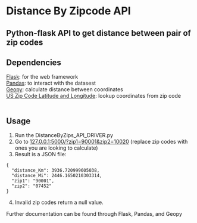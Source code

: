 # Distance By Zipcode API
 
<h2>Python-flask API to get distance between pair of zip codes</h2>
<h2>Dependencies</h2>
<a href="https://pypi.org/project/Flask/">Flask</a>: for the web framework<br />
<a href="https://pypi.org/project/pandas/">Pandas</a>: to interact with the datasest<br />
<a href="https://pypi.org/project/geopy/">Geopy</a>: calculate distance between coordinates<br />
<a href="https://public.opendatasoft.com/explore/dataset/us-zip-code-latitude-and-longitude/table/"> US Zip Code Latitude and Longitude</a>: lookup coordinates from zip code<br />
<br /><h2>Usage</h2>

1. Run the DistanceByZips_API_DRIVER.py
2. Go to <a href="127.0.0.1:5000/?zip1=90001&zip2=10020">127.0.0.1:5000/?zip1=90001&zip2=10020</a> (replace zip codes with ones you are looking to calculate)<br /> 
3. Result is a JSON file:

<pre><code>{
  "distance_Km": 3936.720999605038, 
  "distance_Mi": 2446.1650210303314, 
  "zip1": "90001", 
  "zip2": "07452"
}</code></pre>
4. Invalid zip codes return a null value.

Further documentation can be found through Flask, Pandas, and Geopy

